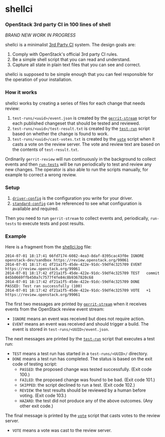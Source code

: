 # shellci

### OpenStack 3rd party CI in 100 lines of shell

*BRAND NEW WORK IN PROGRESS*

shellci is a minimalist [3rd Party CI](http://ci.openstack.org/third_party.html) system. The design goals are:

1. Comply with OpenStack's official 3rd party CI rules.
2. Be a simple shell script that you can read and understand.
3. Capture all state in plain text files that you can see and correct.

shellci is supposed to be simple enough that you can feel responsible
for the operation of your installation.

### How it works

shellci works by creating a series of files for each change that needs review:

1. `test-runs/<uuid>/event.json` is created by the [`gerrit-stream`](gerrit-stream) script for each published changeset that should be tested and reviewed.
2. `test-runs/<uuid>/test-result.txt` is created by the [`test-run`](test-run) script based on whether the change is found to work.
3. `test-runs/<uuid>/cast-votes.txt` is created by the [`vote`](vote) script when it casts a vote on the review server. The vote and review text are based on the contents of `test-result.txt`.

Ordinarily `gerrit-review` will run continuously in the background to
collect events and then [`run-tests`](run-tests) will be run
periodically to test and review any new changes. The operator is also
able to run the scripts manually, for example to correct a wrong
review.

### Setup

1. [`driver-config`](driver-config) is the configuration you write for your driver.
2. [`standard-config`](standard-config) can be referenced to see what configuration is available and required.

Then you need to run `gerrit-stream` to collect events and, periodically, `run-tests` to execute tests and post results.

### Example

Here is a fragment from the [shellci.log](http://egg.snabb.co:81/shellci/shellci.log) file:

```
2014-07-01 18:17:41 66fd7174-6082-4ea3-8daf-8395cac43f0e IGNORE openstack-dev/sandbox https://review.openstack.org/99061
2014-07-01 18:17:41 df21a1f5-45de-422e-91dc-59df4c325709 EVENT  https://review.openstack.org/99061
2014-07-01 18:17:42 df21a1f5-45de-422e-91dc-59df4c325709 TEST   commit 845b0669ffb450a7c7577f4fe84c8b9367820c68
2014-07-01 18:17:42 df21a1f5-45de-422e-91dc-59df4c325709 DONE   PASSED: Test ran successfully (100)
2014-07-01 18:17:42 df21a1f5-45de-422e-91dc-59df4c325709 VOTE   +1 https://review.openstack.org/99061
```

The first two messages are printed by [`gerrit-stream`](gerrit-stream)
when it receives events from the OpenStack review event stream:

* `IGNORE` means an event was received but does not require action.
* `EVENT` means an event was received and should trigger a build. The event is stored in `test-runs/<UUID>/event.json`.

The next messages are printed by the [`test-run`](test-run) script
that executes a test run:

* `TEST` means a test run has started in a `test-runs/<UUID>/` directory.
* `DONE` means a test run has completed. The status is based on the exit code of testing script:
    * `PASSED`: the proposed change was tested successfully. (Exit code 100.)
    * `FAILED`: the proposed change was found to be bad. (Exit code 101.)
    * `SKIPPED`: the script declined to run a test. (Exit code 102.)
    * `REVIEW`: the test results should be reviewed by a human before voting. (Exit code 103.)
    * `HAZARD`: the test did not produce any of the above outcomes. (Any other exit code.)

The final message is printed by the [`vote`](vote) script that casts
votes to the review server.

* `VOTE` means a vote was cast to the review server.

